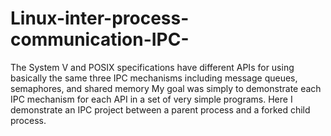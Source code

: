 # Linux-inter-process-communication-IPC-
The System V and POSIX specifications have different APIs for using basically the same three IPC mechanisms including message queues, semaphores, and shared memory My goal was simply to demonstrate each IPC mechanism for each API in a set of very simple programs. Here I demonstrate an IPC project between a parent process and a forked child process.

